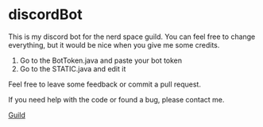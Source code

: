 # discordBot

This is my discord bot for the nerd space guild.
You can feel free to change everything, but it would be nice when you give me some credits.

1. Go to the BotToken.java and paste your bot token
2. Go to the STATIC.java and edit it



Feel free to leave some feedback or commit a pull request.

If you need help with the code or found a bug, please contact me.



[Guild](https://discord.gg/DMEEChw)

